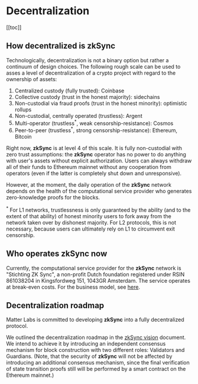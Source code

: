 # Decentralization

[[toc]]

## How decentralized is zkSync

Technologically, decentralization is not a binary option but rather a continuum of design choices. The following rough
scale can be used to asses a level of decentralization of a crypto project with regard to the ownership of assets:

1. Centralized custody (fully trusted): Coinbase
2. Collective custody (trust in the honest majority): sidechains
3. Non-custodial via fraud proofs (trust in the honest minority): optimistic rollups
4. Non-custodial, centrally operated (trustless): Argent
5. Multi-operator (trustless<sup>\*</sup>, weak censorship-resistance): Cosmos
6. Peer-to-peer (trustless<sup>\*</sup>, strong censorship-resistance): Ethereum, Bitcoin

Right now, **zkSync** is at level 4 of this scale. It is fully non-custodial with zero trust assumptions: the **zkSync**
operator has no power to do anything with user's assets without explicit authorization. Users can always withdraw all of
their funds to Ethereum mainnet without any cooperation from operators (even if the latter is completely shut down and
unresponsive).

However, at the moment, the daily operation of the **zkSync** network depends on the health of the computational service
provider who generates zero-knowledge proofs for the blocks.

<span class="footnote"><sup>\*</sup> For L1 networks, trustlessness is only guaranteed by the ability (and to the extent
of that ability) of honest minority users to fork away from the network taken over by dishonest majority. For L2
protocols, this is not necessary, because users can ultimately rely on L1 to circumvent exit censorship.</span>

## Who operates zkSync now

Currently, the computational service provider for the **zkSync** network is "Stichting ZK Sync", a non-profit Dutch
foundation registered under RSIN 861038204 in Kingsfordweg 151, 1043GR Amsterdam. The service operates at break-even
costs. For the business model, see [here](/faq/tokenomis.md).

## Decentralization roadmap

Matter Labs is committed to developing **zkSync** into a fully decentralized protocol.

We outlined the decentralization roadmap in the
[zkSync vision](https://medium.com/matter-labs/introducing-zk-sync-the-missing-link-to-mass-adoption-of-ethereum-14c9cea83f58)
document. We intend to achieve it by introducing an independent consensus mechanism for block construction with two
different roles: Validators and Guardians. (Note, that the security of **zkSync** will not be affected by introducing an
additional consensus mechanism, since the final verification of state transition proofs still will be performed by a
smart contract on the Ethereum mainnet.)
